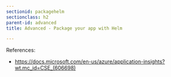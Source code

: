 ```yaml
---
sectionid: packagehelm
sectionclass: h2
parent-id: advanced
title: Advanced - Package your app with Helm

---
```



References:
- <https://docs.microsoft.com/en-us/azure/application-insights?wt.mc_id=CSE_(606698)>